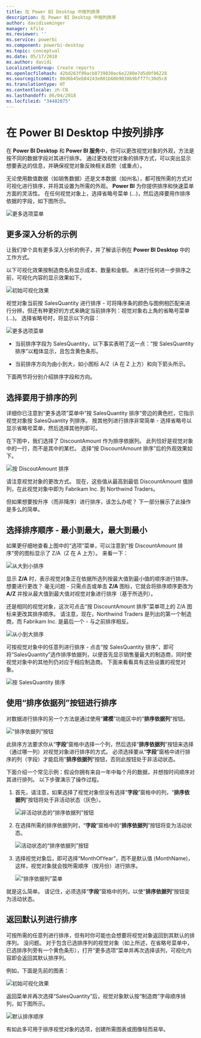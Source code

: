 ```yaml
---
title: 在 Power BI Desktop 中按列排序
description: 在 Power BI Desktop 中按列排序
author: davidiseminger
manager: kfile
ms.reviewer: ''
ms.service: powerbi
ms.component: powerbi-desktop
ms.topic: conceptual
ms.date: 05/17/2018
ms.author: davidi
LocalizationGroup: Create reports
ms.openlocfilehash: 42bd263f09acb8739830ac6e2280e7d5d0f86228
ms.sourcegitcommit: 80d6b45eb84243e801b60b9038b9bff77c30d5c8
ms.translationtype: HT
ms.contentlocale: zh-CN
ms.lasthandoff: 06/04/2018
ms.locfileid: "34482075"
---
```

# <a name="sort-by-column-in-power-bi-desktop"></a>在 Power BI Desktop 中按列排序
在 **Power BI Desktop** 和 **Power BI 服务**中，你可以更改视觉对象的外观，方法是按不同的数据字段对其进行排序。 通过更改视觉对象的排序方式，可以突出显示想要表达的信息，并确保视觉对象反映相关趋势（或重点）。

无论使用数值数据（如销售数据）还是文本数据（如州名），都可按所需的方式对可视化进行排序，并将其设置为所需的外观。  **Power BI** 为你提供排序和快速菜单方面的灵活性。 在任何视觉对象上，选择省略号菜单 (...)，然后选择要用作排序依据的字段，如下图所示。

![更多选项菜单](media/desktop-sort-by-column/sortbycolumn_2.png)

## <a name="more-depth-and-an-example"></a>更多深入分析的示例
让我们举个具有更多深入分析的例子，并了解该示例在 **Power BI Desktop** 中的工作方式。

以下可视化效果按制造商名称显示成本、数量和金额。 未进行任何进一步排序之前，可视化内容的显示效果如下。

![初始可视化效果](media/desktop-sort-by-column/sortbycolumn_1.png)

视觉对象当前按 SalesQuantity 进行排序 - 可将降序条的颜色与图例相匹配来进行分辨，但还有种更好的方式来确定当前排序列：视觉对象右上角的省略号菜单 (...)。 选择省略号时，将显示以下内容：

![更多选项菜单](media/desktop-sort-by-column/sortbycolumn_2.png)

* 当前排序字段为 SalesQuantity，以下事实表明了这一点：“按 SalesQuantity 排序”以粗体显示，且包含黄色条形。 

* 当前排序方向为由小到大，如小图标 A/Z（A 在 Z 上方）和向下箭头所示。

下面两节将分别介绍排序字段和方向。

## <a name="selecting-which-column-to-use-for-sorting"></a>选择要用于排序的列
详细你已注意到“更多选项”菜单中“按 SalesQuantity 排序”旁边的黄色栏，它指示视觉对象按 SalesQuantity 列排序。 按其他列进行排序非常简单 - 选择省略号以显示省略号菜单，然后选择其他列即可。

在下图中，我们选择了 DiscountAmount 作为排序依据列。 此列恰好是视觉对象中的一行，而不是其中的某栏。 选择“按 DiscountAmount 排序”后的外观效果如下。

![按 DiscoutAmount 排序](media/desktop-sort-by-column/sortbycolumn_3.png)

请注意视觉对象的更改方式。 现在，这些值从最高到最低 DiscountAmount 值排列，在此视觉对象中即为 Fabrikam Inc. 到 Northwind Traders。 

但如果想要按升序（而非降序）进行排序，该怎么办呢？ 下一部分展示了此操作是多么的简单。

## <a name="selecting-the-sort-order---smallest-to-largest-largest-to-smallest"></a>选择排序顺序 - 最小到最大，最大到最小
如果更仔细地查看上图中的“选项”菜单，可以注意到“按 DiscountAmount 排序”旁的图标显示了 Z/A（Z 在 A 上方）。 来看一下：

![从大到小排序](media/desktop-sort-by-column/sortbycolumn_4.png)

显示 **Z/A** 时，表示视觉对象正在依据所选列按最大值到最小值的顺序进行排序。 想要进行更改？ 毫无问题 - 只需点击或单击 **Z/A** 图标，它就会将排序顺序更改为 **A/Z** 并按从最大值到最大值对视觉对象进行排序（基于所选列）。

还是相同的视觉对象，这次可点击“按 DiscountAmount 排序”菜单项上的 Z/A 图标来更改其排序顺序。 请注意，现在，Northwind Traders 是列出的第一个制造商，而 Fabrikam Inc. 是最后一个 - 与之前排序相反。

![从小到大排序](media/desktop-sort-by-column/sortbycolumn_5.png)

可按视觉对象中的任意列进行排序 - 点击“按 SalesQuantity 排序”，即可将“SalesQuantity”选作排序依据列，以便首先显示销售量最大的制造商，同时使视觉对象中的其他列仍对应于相应制造商。 下面来看看具有这些设置的视觉对象。

![按 SalesQuantity 排序](media/desktop-sort-by-column/sortbycolumn_6.png)

## <a name="sort-using-the-sort-by-column-button"></a>使用“排序依据列”按钮进行排序
对数据进行排序的另一个方法是通过使用“**建模**”功能区中的“**排序依据列**”按钮。

![“排序依据列”按钮](media/desktop-sort-by-column/sortbycolumn_8.png)

此排序方法要求你从“**字段**”窗格中选择一个列，然后选择“**排序依据列**”按钮来选择（通过哪一列）对视觉对象进行排序的方式。 必须选择要从“**字段**”窗格中进行排序的列（字段）才能启用“**排序依据列**”按钮，否则此按钮处于非活动状态。

下面介绍一个常见示例：假设你拥有来自一年中每个月的数据，并想按时间顺序对其进行排列。 以下步骤演示了操作过程。

1. 首先，请注意，如果选择了视觉对象但没有选择“**字段**”窗格中的列，“**排序依据列**”按钮将处于非活动状态（灰色）。
   
   ![非活动状态的“排序依据列”按钮](media/desktop-sort-by-column/sortbycolumn_9.png)

2. 在选择所需的排序依据列时，“**字段**”窗格中的“**排序依据列**”按钮将变为活动状态。
   
   ![活动状态的“排序依据列”按钮](media/desktop-sort-by-column/sortbycolumn_10.png)
3. 选择视觉对象后，即可选择“MonthOfYear”，而不是默认值 (MonthName)，这样，视觉对象就会按所需顺序（按月份）进行排序。
   
   ![“排序依据列”菜单](media/desktop-sort-by-column/sortbycolumn_11.png)

就是这么简单。 请记住，必须选择“**字段**”窗格中的列，以使“**排序依据列**”按钮变为活动状态。

## <a name="getting-back-to-default-column-for-sorting"></a>返回默认列进行排序
可按所需的任意列进行排序，但有时你可能也会想要将视觉对象返回到其默认的排序列。 没问题。 对于包含已选排序列的视觉对象（如上所述，在省略号菜单中，已选排序列旁有一个黄色条形），打开“更多选项”菜单并再次选择该列，可视化内容即会返回其默认排序列。

例如，下面是先前的图表：

![初始可视化效果](media/desktop-sort-by-column/sortbycolumn_6.png)

返回菜单并再次选择“SalesQuantity”后，视觉对象默认按“制造商”字母顺序排列，如下图所示。

![默认排序顺序](media/desktop-sort-by-column/sortbycolumn_7.png)

有如此多可用于排序视觉对象的选项，创建所需图表或图像轻而易举。

